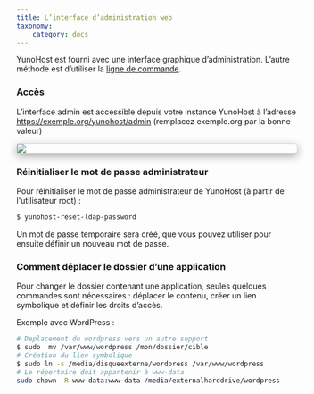 ```yaml
---
title: L’interface d’administration web
taxonomy:
    category: docs
---
```


YunoHost est fourni avec une interface graphique d’administration. L’autre méthode est d’utiliser la [ligne de commande](/commandline_fr).

### Accès

L’interface admin est accessible depuis votre instance YunoHost à l’adresse https://exemple.org/yunohost/admin (remplacez exemple.org par la bonne valeur)

<div class="text-center" style="max-width:100%;border-radius: 5px;border: 1px solid rgba(0,0,0,0.15);box-shadow: 0 5px 15px rgba(0,0,0,0.35);">
<img src="/images/webadmin_fr.png" style="max-width:100%;">
</div>


### Réinitialiser le mot de passe administrateur

Pour réinitialiser le mot de passe administrateur de YunoHost (à partir de l'utilisateur root) :

```bash
$ yunohost-reset-ldap-password
```

Un mot de passe temporaire sera créé, que vous pouvez utiliser pour ensuite définir un nouveau mot de passe.


### Comment déplacer le dossier d’une application

Pour changer le dossier contenant une application, seules quelques commandes sont nécessaires : déplacer le contenu, créer un lien symbolique et définir les droits d’accès.

Exemple avec WordPress :
```bash
# Deplacement du wordpress vers un autre support
$ sudo  mv /var/www/wordpress /mon/dossier/cible
# Création du lien symbolique
$ sudo ln -s /media/disqueexterne/wordpress /var/www/wordpress
# Le répertoire doit appartenir à www-data
sudo chown -R www-data:www-data /media/externalharddrive/wordpress
```
